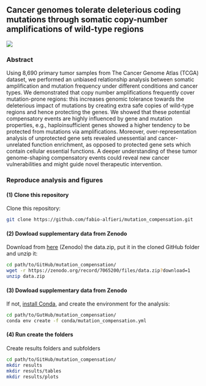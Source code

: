 ## Cancer genomes tolerate deleterious coding mutations through somatic copy-number amplifications of wild-type regions

[comment]: <> (Replace with the correct DOI)
[![](https://img.shields.io/badge/doi-10.1101/2021.02.13.429885-rec.svg)](https://doi.org/10.1101/2021.03.13.429885)

### Abstract

Using 8,690 primary tumor samples from The Cancer Genome Atlas (TCGA) dataset, we performed an unbiased relationship analysis between somatic amplification and mutation frequency under different conditions and cancer types. We demonstrated that copy number amplifications frequently cover mutation-prone regions: this increases genomic tolerance towards the deleterious impact of mutations by creating extra safe copies of wild-type regions and hence protecting the genes. We showed that these potential compensatory events are highly influenced by gene and mutation properties, e.g., haploinsufficient genes showed a higher tendency to be protected from mutations via amplifications. Moreover, over-representation analysis of unprotected gene sets revealed unessential and cancer-unrelated function enrichment, as opposed to protected gene sets which contain cellular essential functions. A deeper understanding of these tumor genome-shaping compensatory events could reveal new cancer vulnerabilities and might guide novel therapeutic intervention.

### Reproduce analysis and figures

#### (1) Clone this repository

Clone this repository:
```bash
git clone https://github.com/fabio-alfieri/mutation_compensation.git
```
#### (2) Dowload supplementary data from Zenodo 

Download from [here](https://doi.org/10.5281/zenodo.7065200) (Zenodo) the data.zip, put it in the cloned GitHub folder and unzip it:
```bash
cd path/to/GitHub/mutation_compensation/
wget -r https://zenodo.org/record/7065200/files/data.zip?download=1
unzip data.zip
```

#### (3) Dowload supplementary data from Zenodo 

If not, [install Conda](https://docs.conda.io/projects/conda/en/latest/commands/install.html), and create the environment for the analysis:
```bash
cd path/to/GutHub/mutation_compensation/
conda env create -f conda/mutation_compensation.yml
```

#### (4) Run create the folders

Create results folders and subfolders
```bash
cd path/to/GitHub/mutation_compensation/
mkdir results
mkdir results/tables
mkdir results/plots
```
